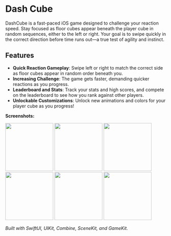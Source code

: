 # Dash Cube

DashCube is a fast-paced iOS game designed to challenge your reaction speed. Stay focused as floor cubes appear beneath the player cube in random sequences, either to the left or right. Your goal is to swipe quickly in the correct direction before time runs out—a true test of agility and instinct.

## Features

- **Quick Reaction Gameplay**: Swipe left or right to match the correct side as floor cubes appear in random order beneath you.
- **Increasing Challenge**: The game gets faster, demanding quicker reactions as you progress.
- **Leaderboard and Stats**: Track your stats and high scores, and compete on the leaderboard to see how you rank against other players.
- **Unlockable Customizations**: Unlock new animations and colors for your player cube as you progress!

**Screenshots:**
<p float="left">
  <img src="https://github.com/user-attachments/assets/8d498b5f-f7c4-4c9f-b984-55a28bc30ca9" width="150" />
  <img src="https://github.com/user-attachments/assets/f90d7216-ce12-4996-897a-9ee19608dc33" width="150" />
  <img src="https://github.com/user-attachments/assets/dd6a9290-c7d7-43cc-9350-5114710b8ca3" width="150" />
  <img src="https://github.com/user-attachments/assets/38f3df50-17da-4649-b3ad-5525f399cb8e" width="150" />
  <img src="https://github.com/user-attachments/assets/3ad2629a-f1de-4fd2-b0c7-af3224077940" width="150" />
  <img src="https://github.com/user-attachments/assets/e7e73879-b309-4177-8b6c-6a4e38c4c03c" width="150" />
</p>

*Built with SwiftUI, UIKit, Combine, SceneKit, and GameKit.*
